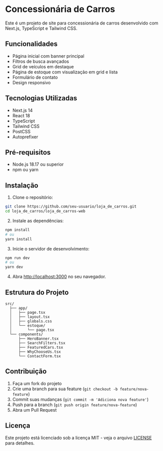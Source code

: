 # Concessionária de Carros

Este é um projeto de site para concessionária de carros desenvolvido com Next.js, TypeScript e Tailwind CSS.

## Funcionalidades

- Página inicial com banner principal
- Filtros de busca avançados
- Grid de veículos em destaque
- Página de estoque com visualização em grid e lista
- Formulário de contato
- Design responsivo

## Tecnologias Utilizadas

- Next.js 14
- React 18
- TypeScript
- Tailwind CSS
- PostCSS
- Autoprefixer

## Pré-requisitos

- Node.js 18.17 ou superior
- npm ou yarn

## Instalação

1. Clone o repositório:
```bash
git clone https://github.com/seu-usuario/loja_de_carros.git
cd loja_de_carros/loja_de_carros-web
```

2. Instale as dependências:
```bash
npm install
# ou
yarn install
```

3. Inicie o servidor de desenvolvimento:
```bash
npm run dev
# ou
yarn dev
```

4. Abra [http://localhost:3000](http://localhost:3000) no seu navegador.

## Estrutura do Projeto

```
src/
  ├── app/
  │   ├── page.tsx
  │   ├── layout.tsx
  │   ├── globals.css
  │   └── estoque/
  │       └── page.tsx
  └── components/
      ├── HeroBanner.tsx
      ├── SearchFilters.tsx
      ├── FeaturedCars.tsx
      ├── WhyChooseUs.tsx
      └── ContactForm.tsx
```

## Contribuição

1. Faça um fork do projeto
2. Crie uma branch para sua feature (`git checkout -b feature/nova-feature`)
3. Commit suas mudanças (`git commit -m 'Adiciona nova feature'`)
4. Push para a branch (`git push origin feature/nova-feature`)
5. Abra um Pull Request

## Licença

Este projeto está licenciado sob a licença MIT - veja o arquivo [LICENSE](LICENSE) para detalhes.

